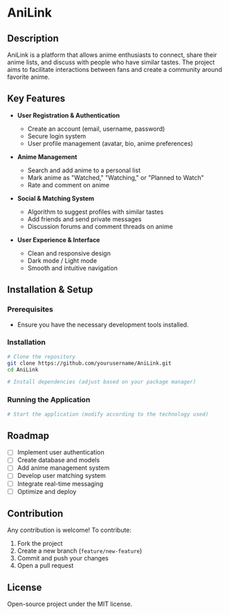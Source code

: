 # AniLink

## Description
AniLink is a platform that allows anime enthusiasts to connect, share their anime lists, and discuss with people who have similar tastes. The project aims to facilitate interactions between fans and create a community around favorite anime.

## Key Features

- **User Registration & Authentication**
  - Create an account (email, username, password)
  - Secure login system
  - User profile management (avatar, bio, anime preferences)

- **Anime Management**
  - Search and add anime to a personal list
  - Mark anime as "Watched," "Watching," or "Planned to Watch"
  - Rate and comment on anime

- **Social & Matching System**
  - Algorithm to suggest profiles with similar tastes
  - Add friends and send private messages
  - Discussion forums and comment threads on anime

- **User Experience & Interface**
  - Clean and responsive design
  - Dark mode / Light mode
  - Smooth and intuitive navigation

## Installation & Setup

### Prerequisites
- Ensure you have the necessary development tools installed.

### Installation
```sh
# Clone the repository
git clone https://github.com/yourusername/AniLink.git
cd AniLink

# Install dependencies (adjust based on your package manager)
```

### Running the Application
```sh
# Start the application (modify according to the technology used)
```

## Roadmap
- [ ] Implement user authentication
- [ ] Create database and models
- [ ] Add anime management system
- [ ] Develop user matching system
- [ ] Integrate real-time messaging
- [ ] Optimize and deploy

## Contribution
Any contribution is welcome! To contribute:
1. Fork the project
2. Create a new branch (`feature/new-feature`)
3. Commit and push your changes
4. Open a pull request

## License
Open-source project under the MIT license.

